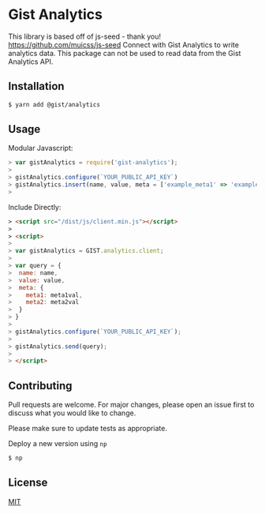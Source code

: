 # Gist Analytics

This library is based off of js-seed - thank you! https://github.com/muicss/js-seed
Connect with Gist Analytics to write analytics data. This package can not be used to read data from the Gist Analytics API.

## Installation

 ```bash
 $ yarn add @gist/analytics
 ```

## Usage

Modular Javascript:

```javascript
> var gistAnalytics = require('gist-analytics');
>
> gistAnalytics.configure(`YOUR_PUBLIC_API_KEY`)
> gistAnalytics.insert(name, value, meta = ['example_meta1' => 'example_meta1_value']);
>
```

Include Directly:

```html
> <script src="/dist/js/client.min.js"></script>
>
> <script>
>
> var gistAnalytics = GIST.analytics.client;
>
> var query = {
>  name: name,
>  value: value,
>  meta: {
>    meta1: meta1val,
>    meta2: meta2val
>  }
> }
>
> gistAnalytics.configure(`YOUR_PUBLIC_API_KEY`);
>
> gistAnalytics.send(query);
>
> </script>
```

## Contributing
Pull requests are welcome. For major changes, please open an issue first to discuss what you would like to change.

Please make sure to update tests as appropriate.

Deploy a new version using `np`

```bash
$ np
```

## License
[MIT](https://choosealicense.com/licenses/mit/)
